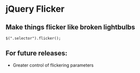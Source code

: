 # jQuery Flicker
## Make things flicker like broken lightbulbs

```
$(".selector").flicker();
```

## For future releases:

- Greater control of flickering parameters
